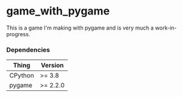 # game_with_pygame
This is a game I'm making with pygame and is very much a work-in-progress. 

### Dependencies

| Thing    | Version   |
|----------|-----------|
| CPython  | \>= 3.8   |
| pygame   | \>= 2.2.0 |
